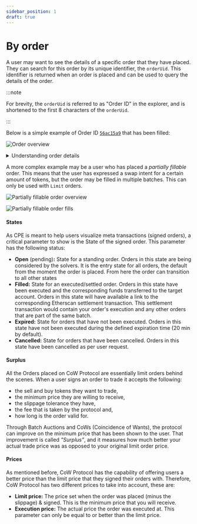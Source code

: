 ```yaml
---
sidebar_position: 1
draft: true
---
```


# By order

A user may want to see the details of a specific order that they have placed. They can search for this order by its unique identifier, the `orderUid`. This identifier is returned when an order is placed and can be used to query the details of the order.

:::note

For brevity, the `orderUid` is referred to as "Order ID" in the explorer, and is shortened to the first 8 characters of the `orderUid`.

:::

Below is a simple example of Order ID [`56ac15a9`](https://explorer.cow.fi/orders/0x56ac15a9dd943743936e29d45e836e87de20b69ee32481338588922b5cc9ee4a04d84e1d86cfad5ffea5e9ab833276481bf965e46322d6ea) that has been filled:

![Order overview](/img/explorer/order_overview.png)

<details close>
    <summary>Understanding order details</summary>

| **Field** | **Description** |
|---|---|
| **Order ID** | The first 8 characters of the `orderUid` for the submitted order.  |
| **From** | The account address which signed the order. |
| **To** | The account address which will/did receive the bought amount. |
| **Transaction hash** | The on-chain settlement transaction for this order (only applicable when Status is `Filled` and not partially fillable). Can be viewed on Etherscan. |
| **Status** | The order status is either `Open`, `Filled`, `Expired` or `Cancelled`. |
| **Submission time** | The date and time at which the order was submitted. The timezone is based on the browser locale settings. |
| **Expiration time** | The date and time at which an order will expire and effectively be cancelled. Depending on the type of order, it may have partial fills upon expiration. |
| **Type** | CoW Protocol supports three types of orders - `Market`, `Limit` and `Liquidity`. May be further classed `Fill or Kill` or `Partial execution`. |
| **Amount** | The total sell and buy amount for this order. Sell amount includes the fee. |
| **Limit price** | The limit price is the price at which this order shall be (partially) filled, in combination with the specified slippage. The fee is already deducted from the sell amount. |
| **Execution price** | The actual price at which this order has been matched and executed, after deducting fees from the amount sold. |
| **Order surplus** | The (averaged) surplus for this order. This is the positive difference between the initial limit price and the actual (average) execution price. |
| **Filled** | Indicates what percentage amount this order has been filled and the amount sold/bought. Amount sold includes the fee. |
| **Fees** | The amount of fees paid for this order. This will show a progressive number for orders with partial fills. |
| **App Data** | The AppData hash for this order. It can denote encoded metadata with info on the app, environment and more, although not all interfaces follow the same pattern. Show more will try to decode that information. |

</details>

A more complex example may be a user who has placed a _partially fillable_ order. This means that the user has expressed a swap intent for a certain amount of tokens, but the order may be filled in multiple batches. This can only be used with `Limit` orders.

![Partially fillable order overview](/img/explorer/order_partial_overview.png)

![Partially fillable order fills](/img/explorer/order_partial_fills.png)


#### States

As CPE is meant to help users visualize meta transactions (signed orders), a critical parameter to show is the State of the signed order. This parameter has the following status:

- **Open** (pending)**:** State for a standing order. Orders in this state are being considered by the solvers. It is the entry state for all orders, the default from the moment the order is placed. From here the order can transition to all other states
- **Filled:** State for an executed/settled order. Orders in this state have been executed and the corresponding funds transferred to the target account. Orders in this state will have available a link to the corresponding Etherscan settlement transaction. This settlement transaction would contain your order's execution and any other orders that are part of the same batch.
- **Expired:** State for orders that have not been executed. Orders in this state have not been executed during the defined expiration time (20 min by default).
- **Cancelled:** State for orders that have been cancelled. Orders in this state have been cancelled as per user request.

#### Surplus

All the Orders placed on CoW Protocol are essentially limit orders behind the scenes. When a user signs an order to trade it accepts the following:

- the sell and buy tokens they want to trade,
- the minimum price they are willing to receive,
- the slippage tolerance they have,
- the fee that is taken by the protocol and,
- how long is the order valid for.

Through Batch Auctions and CoWs (Coincidence of Wants), the protocol can improve on the minimum price that has been shown to the user. That improvement is called _"Surplus"_, and it measures how much better your actual trade price was as opposed to your original limit order price.

#### Prices

As mentioned before, CoW Protocol has the capability of offering users a better price than the limit price that they signed their orders with. Therefore, CoW Protocol has two different prices to take into account, these are:

- **Limit price:** The price set when the order was placed (minus the slippage) & signed. This is the minimum price that you will receive.
- **Execution price:** The actual price the order was executed at. This parameter can only be equal to or better than the limit price.
